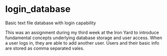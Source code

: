 # login_database
Basic text file database with login capability

This was an assignment during my third week at the Iron Yard to introduce fundamental concepts underlying database storage and user access. When a user logs in, they are able to add another user. Users and their basic info are stored as comma separated vales.
